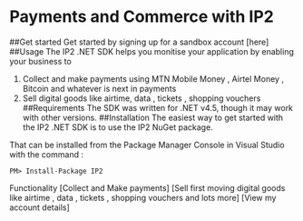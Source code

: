 # Payments and Commerce with IP2
##Get started 
Get started by signing up for a sandbox account [here] 
##Usage 
The IP2 .NET SDK helps you monitise your application by enabling your business to 
1. Collect and make payments using MTN Mobile Money , Airtel Money , Bitcoin and whatever is next in payments 
2. Sell digital goods like airtime, data , tickets , shopping vouchers 
##Requirements 
The SDK was written for .NET v4.5, though it may work with other versions.
##Installation
The easiest way to get started with the IP2 .NET SDK is to use the IP2 NuGet package.

That can be installed from the Package Manager Console in Visual Studio with the command :

    PM> Install-Package IP2 

Functionality 
[Collect and Make payments] 
[Sell first moving digital goods like airtime , data , tickets , shopping vouchers and lots more] 
[View my account details] 

